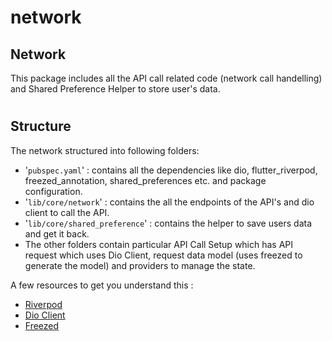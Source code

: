 # network

## Network
This package includes all the API call related code (network call handelling) and Shared Preference Helper to store user's data.
#
## Structure

The network structured into following folders:

- \'`pubspec.yaml`\' : contains all the dependencies like dio, flutter_riverpod, freezed_annotation, shared_preferences etc. and package configuration.
- \'`lib/core/network`\' : contains the all the endpoints of the API's and dio client to call the API.
- \'`lib/core/shared_preference`\' : contains the helper to save users data and get it back.
- The other folders contain particular API Call Setup which has API request which uses Dio Client, request data model (uses freezed to generate the model) and providers to manage the state.


A few resources to get you understand this :

- [Riverpod](https://riverpod.dev/docs/getting_started)
- [Dio Client](https://pub.dev/packages/dio)
- [Freezed](https://pub.dev/packages/freezed)

